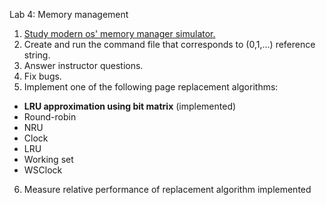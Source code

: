 Lab 4: Memory management

1. [Study modern os' memory manager simulator.](http://www.ontko.com/moss/#memory)
2. Create and run the command file that corresponds to (0,1,...) reference string.
3. Answer instructor questions.
4. Fix bugs.
5. Implement one of the following page replacement algorithms:
  * **LRU approximation using bit matrix** (implemented)
  * Round-robin
  * NRU
  * Clock
  * LRU
  * Working set
  * WSClock
6. Measure relative performance of replacement algorithm implemented